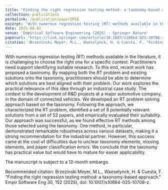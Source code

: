 ```yaml
---
title: "Finding the right regression testing method: a taxonomy-based approach"
collection: publications
permalink: /publication/paperEMSE
excerpt: 'With numerous regression testing (RT) methods available in the literature, it is challenging to choose the right one for a specific context. Practitioners need support identifying suitable research. To this end, recent work has proposed a taxonomy. By mapping both the RT problem and existing solutions onto the taxonomy, practitioners should be able to determine which solutions are best aligned with their problem. Our work explores the practical relevance of this idea through an industrial case study. The context is the development of R&D projects at a major automotive company, in the domain of connected vehicles. We developed an RT problem solving approach based on the taxonomy. Following the approach, we characterized the RT problem, identified a set of 8 potentially relevant solutions from a set of 52 papers, and empirically evaluated their suitability. Our approach was successful, as we found effective RT methods among those selected using the taxonomy. One method, in particular, demonstrated remarkable robustness across various datasets, making it a strong recommendation for the industrial partner. However, this success came at the cost of difficulties due to unclear taxonomy elements, missing elements, and paper classification errors. We conclude that the taxonomy has practical value but would have to mature for easier applicability.'
date: 2025-08-02
venue: 'Empirical Software Engineering (2025) - Springer Nature'
paperurl: 'https://link.springer.com/article/10.1007/s10664-025-10708-z'
citation: 'Brzezinski Meyer, M.L., Waeselynck, H. & Cuesta, F. "Finding the right regression testing method: a taxonomy-based approach." Empir Software Eng 30, 152 (2025), doi: 10.1007/s10664-025-10708-z.'
---
```

With numerous regression testing (RT) methods available in the literature, it is challenging to choose the right one for a specific context. Practitioners need support identifying suitable research. To this end, recent work has proposed a taxonomy. By mapping both the RT problem and existing solutions onto the taxonomy, practitioners should be able to determine which solutions are best aligned with their problem. Our work explores the practical relevance of this idea through an industrial case study. The context is the development of R&D projects at a major automotive company, in the domain of connected vehicles. We developed an RT problem solving approach based on the taxonomy. Following the approach, we characterized the RT problem, identified a set of 8 potentially relevant solutions from a set of 52 papers, and empirically evaluated their suitability. Our approach was successful, as we found effective RT methods among those selected using the taxonomy. One method, in particular, demonstrated remarkable robustness across various datasets, making it a strong recommendation for the industrial partner. However, this success came at the cost of difficulties due to unclear taxonomy elements, missing elements, and paper classification errors. We conclude that the taxonomy has practical value but would have to mature for easier applicability.

The manuscript is subject to a 12-month embargo.

Recommended citation: Brzezinski Meyer, M.L., Waeselynck, H. & Cuesta, F. "Finding the right regression testing method: a taxonomy-based approach." Empir Software Eng 30, 152 (2025), doi: 10.1007/s10664-025-10708-z.
